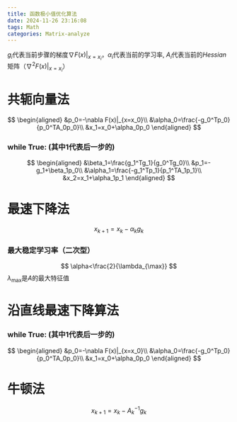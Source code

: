 ```yaml
---
title: 函数极小值优化算法
date: 2024-11-26 23:16:08
tags: Math
categories: Matrix-analyze
---
```


$g_i$代表当前步骤的梯度$\nabla F(x)|_{x=x_i}$，$\alpha_i$代表当前的学习率,
$A_i$代表当前的$Hessian$矩阵（$\nabla^2F(x)|_{x=x_i}$）

# 共轭向量法



$$
\begin{aligned}
    &p_0=-\nabla F(x)|_{x=x_0}\\
    &\alpha_0=\frac{-g_0^Tp_0}{p_0^TA_0p_0}\\
    &x_1=x_0+\alpha_0p_0
\end{aligned}
$$

### while True: (其中1代表后一步的)
$$
\begin{aligned}
    &\beta_1=\frac{g_1^Tg_1}{g_0^Tg_0}\\
    &p_1=-g_1+\beta_1p_0\\
    &\alpha_1=\frac{-g_1^Tp_1}{p_1^TA_1p_1}\\
    &x_2=x_1+\alpha_1p_1
\end{aligned}
$$
# 最速下降法
$$
x_{k+1}=x_k-\alpha_kg_k
$$
### 最大稳定学习率（二次型）
$$
\alpha<\frac{2}{\lambda_{\max}}
$$
$\lambda_{\max}$是$A$的最大特征值
# 沿直线最速下降算法

### while True: (其中1代表后一步的)
$$
\begin{aligned}
    &p_0=-\nabla F(x)|_{x=x_0}\\
    &\alpha_0=\frac{-g_0^Tp_0}{p_0^TA_0p_0}\\
    &x_1=x_0+\alpha_0p_0
\end{aligned}
$$

# 牛顿法

$$
x_{k+1}=x_k-A_k^{-1}g_k
$$